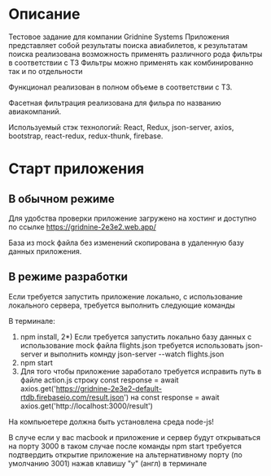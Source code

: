 # Описание

Тестовое задание для компании Gridnine Systems
Приложения представляет собой результаты поиска авиабилетов, к результатам поиска реализована возможность применять различного рода фильтры в соответствии с ТЗ 
Фильтры можно применять как комбинированно так и по отдельности

Функционал реализован в полном объеме в соответствии с ТЗ.

Фасетная фильтрация реализована для фильра по названию авиакомпаний.

Используемый стэк технологий: React, Redux, json-server, axios, bootstrap, react-redux, redux-thunk, firebase.

# Старт приложения 

## В обычном режиме

Для удобства проверки приложение загружено на хостинг и доступно по ссылке 
https://gridnine-2e3e2.web.app/

База из mock файла без изменений скопирована в удаленную базу данных приложения.

## В режиме разработки

Если требуется запустить приложение локально, с использование локального сервера, требуется выполнить следующие команды

В терминале:

1) npm install,
2*) Если требуется запустить локально базу данных с использование mock файла flights.json требуется использовать json-server и выполнить комнду json-server --watch flights.json
3) npm start
4) Для того чтобы приложение заработало требуется исправить путь в файле action.js строку const response = await axios.get('https://gridnine-2e3e2-default-rtdb.firebaseio.com/result.json') на  const response = await axios.get('http://localhost:3000/result')

На компьюетере должна быть установлена среда node-js!

В случе если у вас macbook и приложение и сервер будут открываться на порту 3000 в таком случае после команды npm start требуется подтвердить открытие приложение на альтернативному порту (по умолчанию 3001) нажав клавишу "y" (англ) в терминале 




